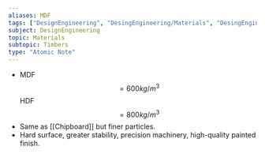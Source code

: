 ```yaml
---
aliases: MDF
tags: ["DesignEngineering", "DesingEngineering/Materials", "DesingEngineering/Materials/Timbers", "DesingEngineering/Materials/Timbers/ManMade"]
subject: DesignEngineering
topic: Materials
subtopic: Timbers
type: "Atomic Note"
---
```


 - MDF $$= 600kg/m^3$$
   HDF $$= 800kg/m^3$$
 - Same as [[Chipboard]] but finer particles.
 - Hard surface, greater stability, precision machinery, high-quality painted finish.